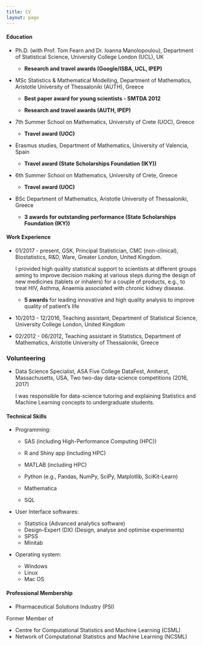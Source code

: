 ```yaml
---
title: CV 
layout: page
---
```




#### Education 

* Ph.D. (with Prof. Tom Fearn and Dr. Ioanna Manolopoulou), Department of Statistical Science, University College London (UCL), UK

  - **Research and travel awards (Google/ISBA, UCL, IPEP)**

* MSc Statistics & Mathematical Modelling, Department of Mathematics, Aristotle University of Thessaloniki (AUTH), Greece

  - **Best paper award for young scientists - SMTDA 2012** 

  - **Research and travel awards (AUTH, IPEP)**

* 7th Summer School on Mathematics, University of Crete (UOC), Greece 

  - **Travel award (UOC)**

* Erasmus studies, Department of Mathematics, University of Valencia, Spain 

  - **Travel award (State Scholarships Foundation (IKY))**

* 6th Summer School on Mathematics, University of Crete, Greece 

  - **Travel award (UOC)**

* BSc Department of Mathematics, Aristotle University of Thessaloniki, Greece 

  - **3 awards for outstanding performance (State Scholarships Foundation (IKY))**

#### Work Experience 

* 01/2017 - present, GSK, Principal Statistician, CMC (non-clinical), Biostatistics, R&D, Ware, Greater London, United Kingdom.

  I provided high quality statistical support to scientists at different groups aiming to improve decision making at various steps during the design of new medicines (tablets or inhalers) for a couple of products, e.g., to treat HIV, Asthma, Anaemia associated with chronic kidney disease.

  - **5 awards** for leading innovative and high quality analysis to improve quality of patient’s life  

* 10/2013 - 12/2016, Teaching assistant, Department of Statistical Science, University College London, United Kingdom 

* 02/2012 - 06/2012, Teaching assistant in Statistics, Department of Mathematics, Aristotle University of Thessaloniki, Greece 

  

### **Volunteering**

- Data Science Specialist, ASA Five College DataFest, Amherst, Massachusetts, USA, Two two-day data-science competitions (2016, 2017)

  I was responsible for data-science tutoring and explaining Statistics and Machine Learning concepts to undergraduate students. 

  

#### Technical Skills

* Programming:

  * SAS (including High-Performance Computing (HPC))

  * R and Shiny app (including HPC)

  * MATLAB (including HPC)

  * Python (e.g., Pandas, NumPy, SciPy, Matplotlib, SciKit-Learn)

  * Mathematica
  
  * SQL
    

* User Interface softwares:

  * Statistica (Advanced analytics software)
  * Design-Expert (DX) (Design, analyse and optimise experiments)
  * SPSS
  * Minitab

  

* Operating system:

  * Windows
  * Linux
  * Mac OS

#### Professional Membership

* Pharmaceutical Solutions Industry (PSI)

Former Member of 

* Centre for Computational Statistics and Machine Learning (CSML)
* Network of Computational Statistics and Machine Learning (NCSML) 

